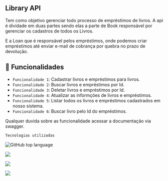 ## Library API 

Tem como objetivo gerenciar todo processo de empréstimos de livros. A api é dividade em duas partes sendo elas a parte de Book responsável por gerenciar os cadastros de todos os Livros. 

E a Loan que é responsável pelos empréstimos, onde podemos criar empréstimos até enviar e-mail de cobrança por quebra no prazo de devolução.

## :hammer: Funcionalidades

-  `Funcionalidade 1`: Cadastrar livros e empréstimos para livros.
-  `Funcionalidade 2`: Buscar livros e empréstimos por Id.
-  `Funcionalidade 3`: Deletar livros e empréstimos por Id.
-  `Funcionalidade 4`: Atualizar as informções de livros e empréstimos.
-  `Funcionalidade 5`: Listar todos os livros e empréstimos cadastrados em nosso sistema.
-  `Funcionalidade 6`: Buscar livro pelo Id do empréstimos.

Qualquer duvida sobre as funcionalidade acessar a documentação via swagger.

`Tecnologias utilizadas`

![GitHub top language](https://img.shields.io/github/languages/top/PabloaRuiz/library-api)

![](https://camo.githubusercontent.com/7d798ede2233b56431e6707226c348f5bc3d7a7151ca81db74717eed3f5b53f9/68747470733a2f2f696d672e736869656c64732e696f2f7374617469632f76313f7374796c653d666f722d7468652d6261646765266d6573736167653d537072696e672b426f6f7426636f6c6f723d364442333346266c6f676f3d537072696e672b426f6f74266c6f676f436f6c6f723d464646464646266c6162656c3d)

![](https://camo.githubusercontent.com/4d08d3382a98cbdf27aae3833e16c01599cab2392342f500b119a6507966fa74/68747470733a2f2f696d672e736869656c64732e696f2f7374617469632f76313f7374796c653d666f722d7468652d6261646765266d6573736167653d4a556e69743526636f6c6f723d323541313632266c6f676f3d4a556e697435266c6f676f436f6c6f723d464646464646266c6162656c3d)

![](https://camo.githubusercontent.com/6733efac985638c8a0ccf30f26202157ab13d47a899bf458d5cc5e1fac358157/68747470733a2f2f696d672e736869656c64732e696f2f7374617469632f76313f7374796c653d666f722d7468652d6261646765266d6573736167653d5377616767657226636f6c6f723d323232323232266c6f676f3d53776167676572266c6f676f436f6c6f723d383545413244266c6162656c3d)
